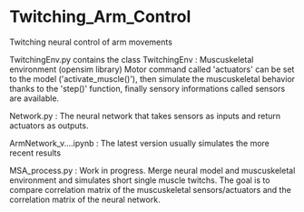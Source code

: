# Twitching_Arm_Control
Twitching neural control of arm movements

TwitchingEnv.py contains the class TwitchingEnv : Muscuskeletal environment (opensim library) Motor command called 'actuators' can be set to the model ('activate_muscle()'), then simulate the muscuskeletal behavior thanks to the 'step()' function, finally sensory informations called sensors are available.

Network.py : The neural network that takes sensors as inputs and return actuators as outputs.

ArmNetwork_v....ipynb : The latest version usually simulates the more recent results

MSA_process.py : Work in progress. Merge neural model and muscuskeletal environment and simulates short single muscle twitchs. The goal is to compare correlation matrix of the muscuskeletal sensors/actuators and the correlation matrix of the neural network.
